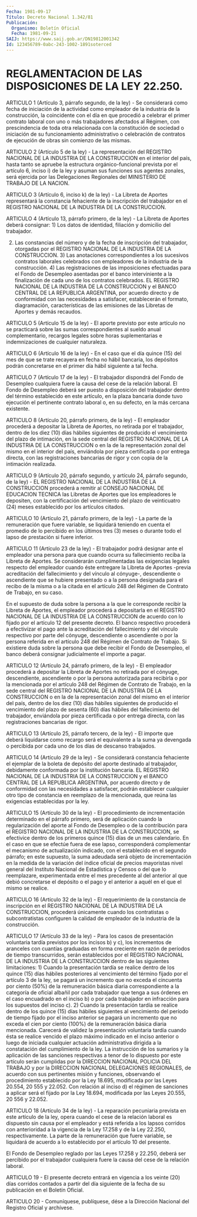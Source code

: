 ```yaml
---
Fecha: 1981-09-17
Título: Decreto Nacional 1.342/81
Publicación:
  Organismo: Boletín Oficial
  Fecha: 1981-09-21
SAIJ: https://www.saij.gob.ar/DN19812001342
Id: 123456789-0abc-243-1002-1891soterced
---
```

# REGLAMENTACION DE LAS DISPOSICIONES DE LA LEY 22.250.

<a id="1"></a>
ARTICULO   1  (Artículo  3,  párrafo  segundo,  de  la  ley)  -  Se considerará   como  fecha  de  iniciación  de  la  actividad  como empleador de la  industria  de  la construcción, la coincidente con el día en que procedió a celebrar  el  primer  contrato laboral con uno o más trabajadores afectados al Régimen, con  prescindencia  de toda  otra relacionada con la constitución de sociedad o iniciación de su funcionamiento  administrativo  o celebración de contratos de ejecución de obras sin comienzo de las mismas.

<a id="2"></a>
ARTICULO  2 (Artículo 5 de la ley) - La representación del REGISTRO NACIONAL DE LA  INDUSTRIA  DE  LA  CONSTRUCCION en el interior del país,  hasta  tanto  se apruebe  la estructura  orgánico-funcional prevista por el artículo 6, inciso  i)  de  la  ley  y  asuman  sus funciones  sus  agentes zonales, será ejercida por las Delegaciones Regionales del MINISTERIO DE TRABAJO DE LA NACION.

<a id="3"></a>
ARTICULO  3  (Artículo  6,  inciso  k)  de  la ley) - La Libreta de Aportes  representará la constancia fehaciente  de  la  inscripción del trabajador  en  el  REGISTRO  NACIONAL  DE  LA  INDUSTRIA DE LA CONSTRUCCION.

<a id="4"></a>
ARTICULO  4  (Artículo 13, párrafo primero, de la ley) - La Libreta de Aportes deberá consignar:  1) Los datos de identidad, filiación y domicilio del trabajador.

2) Las constancias  del  número  y  de  la fecha de inscripción del trabajador, otorgadas por el REGISTRO NACIONAL  DE  LA INDUSTRIA DE LA CONSTRUCCION.  3)  Las  anotaciones  correspondientes  a  los  sucesivos contratos laborales  celebrados  con  empleadores  de  la  industria   de  la construcción.  4) Las registraciones de las imposiciones efectuadas para el  Fondo de Desempleo asentadas por el banco interviniente a la finalización   de  cada  uno  de  los  contratos  celebrados.  EL REGISTRO NACIONAL  DE LA INDUSTRIA DE LA CONSTRUCCION y el BANCO CENTRAL  DE LA REPUBLICA  ARGENTINA,  por  acuerdo  directo  y  de conformidad con  las  necesidades  a  satisfacer,  establecerán  el formato,  diagramación,  características  de  las  emisiones de las Libretas de Aportes y demás recaudos.

<a id="5"></a>
ARTICULO  5  (Artículo  15 de la ley) - El aporte previsto por este artículo  no se practicará  sobre  las  sumas  correspondientes  al sueldo  anual    complementario,    recargos  legales  sobre  horas suplementarias    e   indemnizaciones  de  cualquier    naturaleza.

<a id="6"></a>
ARTICULO  6  (Artículo 16 de la ley) - En el caso que el día quince (15) del mes de  que  se trate recayera en fecha no hábil bancaria, los depósitos podrán concretarse  en  el primer día hábil siguiente a tal fecha.

<a id="7"></a>
ARTICULO  7  (Artículo  17 de la ley) - El trabajador dispondrá del Fondo  de Desempleo cualquiera  fuere  la  causa  del  cese  de  la relación laboral.  El  Fondo   de  Desempleo  deberá  ser  puesto  a  disposición  del trabajador dentro  del  término establecido en este artículo, en la plaza bancaria donde tuvo  ejecución el pertinente contrato laboral o, en su defecto, en la más cercana existente.

<a id="8"></a>
ARTICULO  8  (Artículo  20,  párrafo  primero,  de  la  ley)  -  El empleador  procederá a depositar la Libreta de Aportes, no retirada por el trabajador,  dentro de los diez (10) días hábiles siguientes de producido el vencimiento  del  plazo  de  intimación, en la sede central del REGISTRO NACIONAL DE LA INDUSTRIA  DE LA CONSTRUCCION o en  la  de  la  representación zonal del mismo en el  interior  del país, enviándola  por  pieza certificada o por entrega directa, con las registraciones bancarias  de rigor y con copia de la intimación realizada.

<a id="9"></a>
ARTICULO  9  (Artículo  20, párrafo segundo, y artículo 24, párrafo segundo, de la ley) - EL  REGISTRO  NACIONAL  DE LA INDUSTRIA DE LA CONSTRUCCION procederá a remitir al CONSEJO NACIONAL  DE  EDUCACION TECNICA  las  Libretas de Aportes que los empleadores le depositen, con la certificación  del  vencimiento  del  plazo  de veinticuatro (24) meses establecido por los artículos citados.

<a id="10"></a>
ARTICULO  10  (Artículo  21, párrafo primero, de la ley) - La parte de la remuneración que fuere  variable,  se  liquidará  teniendo en cuenta el promedio de lo percibido en los últimos tres (3)  meses o durante todo el lapso de prestación si fuere inferior.

<a id="11"></a>
ARTICULO  11 (Artículo 23 de la ley) - El trabajador podrá designar ante el empleador una persona para que cuando ocurra su fallecimiento reciba la Libreta de Aportes.  Se considerarán  cumplimentadas las exigencias legales respecto del empleador cuando éste  entregare  la  Libreta  de  Aportes  -previa acreditación    del   fallecimiento  y  del  vínculo  al  cónyuge-, descendiente  o ascendiente  que  se  hubiere  presentado  o  a  la persona designada  para  el  recibo de la misma o a la citada en el artículo 248 del Régimen de Contrato  de  Trabajo, en su caso.

En  el supuesto de duda sobre la persona a la  que  le  corresponde recibir la Libreta de Aportes, el empleador procederá a depositarla   en  el  REGISTRO  NACIONAL  DE  LA  INDUSTRIA  DE  LA CONSTRUCCION de  acuerdo  con  lo  fijado  por  el  artículo 12 del presente decreto.  El  banco  respectivo  procederá  a  efectivizar  el  pago ante  la acreditación del fallecimiento y del vínculo respectivo  por  parte del  cónyuge,  descendiente o ascendiente o por la persona referida en  el artículo 248  del  Régimen  de  Contrato  de  Trabajo.  Si existiere  duda  sobre  la  persona que debe recibir el Fondo de Desempleo, el banco deberá consignar  judicialmente  el  importe  a pagar.

<a id="12"></a>
ARTICULO  12  (Artículo  24,  párrafo  primero,  de  la  ley)  - El empleador  procederá  a depositar la Libreta de Aportes no retirada por  el  cónyuge,  descendiente,   ascendiente  o  por  la  persona autorizada para recibirla o por la  mencionada  por el artículo 248 del  Régimen  de  Contrato  de  Trabajo,  en  la  sede central  del REGISTRO NACIONAL DE LA INDUSTRIA DE LA CONSTRUCCION  o en la de la representación zonal del mismo en el interior del país,  dentro  de los  diez  (10) días hábiles siguientes de producido el vencimiento del plazo de  sesenta  (60)  días  hábiles  del  fallecimiento  del trabajador,    enviándola  por  pieza  certificada  o  por  entrega directa, con las registraciones bancarias de rigor.

<a id="13"></a>
ARTICULO  13 (Artículo 25, párrafo tercero, de la ley) - El importe que deberá  liquidarse  como  recargo será el equivalente a la suma ya devengada o percibida por cada  uno  de  los  días  de  descanso trabajados.

<a id="14"></a>
ARTICULO  14  (Artículo  29  de la ley) - Se considerará constancia fehaciente  el  ejemplar  de  la  boleta  de  depósito  del  aporte destinado al trabajador, debidamente  conformada por la institución bancaria.  EL REGISTRO NACIONAL DE LA INDUSTRIA DE  LA CONSTRUCCION y el BANCO CENTRAL  DE LA  REPUBLICA  ARGENTINA,  por acuerdo  directo  y  de conformidad  con  las necesidades a satisfacer,  podrán  establecer cualquier otro tipo  de  constancia  en reemplazo de la mencionada, que reúna las exigencias establecidas por la ley.

<a id="15"></a>
ARTICULO  15  (Artículo  30  de  la  ley)  -  El  procedimiento  de incrementación    determinado   en  el  párrafo  primero,  será  de aplicación  cuando  la  regularización   del  aporte  al  Fondo  de Desempleo  o  de la contribución para el REGISTRO  NACIONAL  DE  LA INDUSTRIA DE LA  CONSTRUCCION, se efectivice dentro de los primeros quince (15) días de un mes calendario.  En el caso en que  se  efectúe  fuera  de  ese lapso, corresponderá complementar  el  mecanismo  de  actualización  indicado,   con  el establecido en  el  segundo  párrafo;  en  este  supuesto, la suma adeudada  será  objeto  de  incrementación  en  la  medida   de  la variación  del  índice  oficial de precios mayoristas nivel general del  Instituto Nacional de  Estadística  y  Censos  o  del  que  lo reemplazare,  experimentada entre el mes precedente al del anterior al que debió concretarse  el  depósito  o  el  pago y el anterior a aquél en el que el mismo se realice.

<a id="16"></a>
ARTICULO  16  (Artículo  32  de  la  ley)  - El requerimiento de la constancia de inscripción en el REGISTRO NACIONAL  DE  LA INDUSTRIA DE LA CONSTRUCCION, procederá únicamente cuando los contratistas  o subcontratistas  configuren la calidad de empleador de la industria de la construcción.

<a id="17"></a>
ARTICULO 17 (Artículo 33 de la ley) - Para los casos de presentación  voluntaria  tardía previstos por los incisos b) y c), los  incrementos  de aranceles  con  cuantías  graduadas  en  forma creciente en razón  de  períodos de  tiempo  transcurridos,  serán establecidos  por  el  REGISTRO  NACIONAL  DE  LA  INDUSTRIA  DE LA CONSTRUCCION    dentro    de   las  siguientes  limitaciones:  1) Cuando la presentación tardía  se  realice  dentro de los quince (15)  días  hábiles posteriores al vencimiento del  término  fijado por el artículo  3 de la ley, se pagará un incremento que no exceda el cincuenta por ciento  (50%)  de  la  remuneración  básica diaria correspondiente   a  la  categoría  de  oficial  albañil  por  cada trabajador que tenga  a  sus  órdenes  en  el caso encuadrado en el inciso b) o por cada trabajador en infracción  para  los  supuestos del inciso c).  2)  Cuando  la  presentación tardía se realice dentro de los quince (15) días hábiles  siguientes  al vencimiento del período de tiempo fijado  por  el inciso anterior se  pagará  un  incremento  que  no exceda el cien  por  ciento (100%) de la remuneración básica diaria mencionada.  Carecerá de validez la  presentación  voluntaria tardía cuando ésta se realice vencido el plazo máximo indicado  en  el inciso anterior o luego de iniciada cualquier actuación administrativa  dirigida  a la constatación del cumplimiento de la ley.  La  instrucción  de  los  sumarios y la aplicación de las sanciones respectivas a  tenor  de  lo dispuesto  por  este  artículo  serán cumplidas por la DIRECCION NACIONAL  POLICIA  DEL  TRABAJO y por la DIRECCION  NACIONAL  DELEGACIONES  REGIONALES, de acuerdo  con  sus pertinentes  misión  y  funciones,  observando    el  procedimiento establecido por la Ley 18.695, modificada por las Leyes  20.554, 20 555 y 22.052.  Con  relación  al inciso d) el régimen de sanciones a aplicar  será el fijado por la  Ley  18.694,  modificada por las Leyes 20.555, 20 556 y 22.052.

<a id="18"></a>
ARTICULO  18  (Artículo  34  de  la ley) - La reparación pecuniaria prevista en este artículo de la ley,  opera  cuando  el  cese de la relación  laboral  es  dispuesto sin causa por el empleador y  está referida a los lapsos corridos  con  anterioridad  a la vigencia de la Ley 17.258 y de la Ley 22.250, respectivamente.  La  parte  de  la remuneración que fuere variable, se liquidará  de acuerdo a lo establecido  por  el  artículo  10  del presente.

El  Fondo  de  Desempleo  reglado  por las Leyes 17.258  y  22.250, deberá ser percibido por el trabajador  cualquiera  fuere  la causa del cese de la relación laboral.

<a id="19"></a>
ARTICULO  19 - El presente decreto entrará en vigencia a los veinte (20) días corridos  contados a partir del día siguiente de la fecha de su publicación en el Boletín Oficial.

<a id="20"></a>
ARTICULO   20  -  Comuníquese,  publíquese,  dése  a  la  Dirección Nacional del Registro Oficial y archívese.